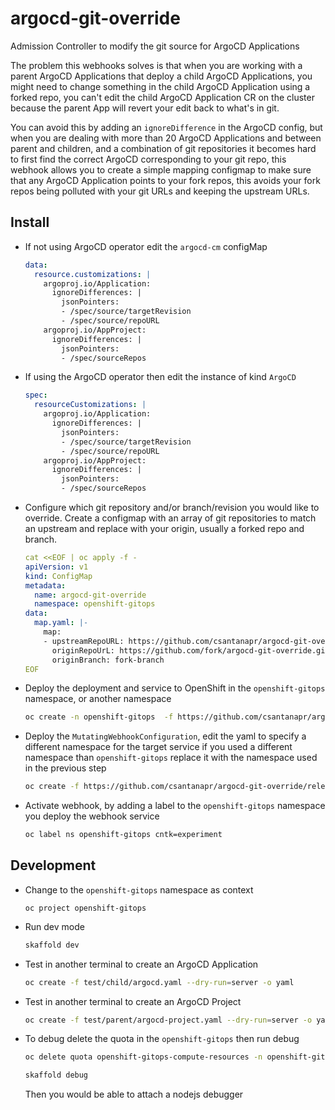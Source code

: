# argocd-git-override
Admission Controller to modify the git source for ArgoCD Applications

The problem this webhooks solves is that when you are working with a parent ArgoCD Applications that deploy a child ArgoCD Applications, you might need to change something in the child ArgoCD Application using a forked repo, you can't edit the child ArgoCD Application CR on the cluster because the parent App will revert your edit back to what's in git.

You can avoid this by adding an `ignoreDifference` in the ArgoCD config, but when you are dealing with more than 20 ArgoCD Applications and between parent and children, and a combination of git repositories it becomes hard to first find the correct ArgoCD corresponding to your git repo, this webhook allows you to create a simple mapping configmap to make sure that any ArgoCD Application points to your fork repos, this avoids your fork repos being polluted with your git URLs and keeping the upstream URLs.


## Install

- If not using ArgoCD operator edit the `argocd-cm` configMap
  ```yaml
  data:
    resource.customizations: |
      argoproj.io/Application:
        ignoreDifferences: |
          jsonPointers:
          - /spec/source/targetRevision
          - /spec/source/repoURL
      argoproj.io/AppProject:
        ignoreDifferences: |
          jsonPointers:
          - /spec/sourceRepos
  ```

- If using the ArgoCD operator then edit the instance of kind `ArgoCD`
  ```yaml
  spec:
    resourceCustomizations: |
      argoproj.io/Application:
        ignoreDifferences: |
          jsonPointers:
          - /spec/source/targetRevision
          - /spec/source/repoURL
      argoproj.io/AppProject:
        ignoreDifferences: |
          jsonPointers:
          - /spec/sourceRepos
  ```

- Configure which git repository and/or branch/revision you would like to override. Create a configmap with an array of git repositories to match an upstream and replace with your origin, usually a forked repo and branch.
  ```yaml
  cat <<EOF | oc apply -f -
  apiVersion: v1
  kind: ConfigMap
  metadata:
    name: argocd-git-override
    namespace: openshift-gitops
  data:
    map.yaml: |-
      map:
      - upstreamRepoURL: https://github.com/csantanapr/argocd-git-override.git
        originRepoUrL: https://github.com/fork/argocd-git-override.git
        originBranch: fork-branch
  EOF
  ```

- Deploy the deployment and service to OpenShift in the `openshift-gitops` namespace, or another namespace
  ```bash
  oc create -n openshift-gitops  -f https://github.com/csantanapr/argocd-git-override/releases/download/v1.1.0/deployment.yaml
  ```

- Deploy the  `MutatingWebhookConfiguration`, edit the yaml to specify a different namespace for the target service if you used a different namespace than `openshift-gitops` replace it with the namespace used in the previous step
  ```bash
  oc create -f https://github.com/csantanapr/argocd-git-override/releases/download/v1.1.0/webhook.yaml
  ```



- Activate webhook, by adding a label to the `openshift-gitops` namespace you deploy the webhook service
  ```bash
  oc label ns openshift-gitops cntk=experiment
  ```


## Development

- Change to the `openshift-gitops` namespace as context
  ```
  oc project openshift-gitops
  ```

- Run dev mode
  ```bash
  skaffold dev
  ```

- Test in another terminal to create an ArgoCD Application
  ```bash
  oc create -f test/child/argocd.yaml --dry-run=server -o yaml
  ```

- Test in another terminal to create an ArgoCD Project
  ```bash
  oc create -f test/parent/argocd-project.yaml --dry-run=server -o yaml
  ```

- To debug delete the quota in the `openshift-gitops` then run debug
  ```bash
  oc delete quota openshift-gitops-compute-resources -n openshift-gitops
  ```
  ```bash
  skaffold debug
  ```
  Then you would be able to attach a nodejs debugger


